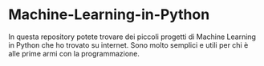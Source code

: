 # Machine-Learning-in-Python
In questa repository potete trovare dei piccoli progetti di Machine Learning in Python che ho trovato su internet.
Sono molto semplici e utili per chi è alle prime armi con la programmazione.
